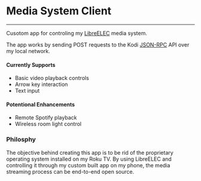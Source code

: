 # Media System Client
--- 

Cusotom app for controling my [LibreELEC](https://libreelec.tv/) media system.

The app works by sending POST requests to the Kodi [JSON-RPC](https://kodi.wiki/view/JSON-RPC_API/v10) API over my local network.

#### Currently Supports
- Basic video playback controls
- Arrow key interaction
- Text input

#### Potentional Enhancements
- Remote Spotify playback
- Wireless room light control

### Philosphy
The objective behind creating this app is to be rid of the proprietary operating system installed on my Roku TV. By using LibreELEC and controlling it through my custom built app on my phone, the media streaming process can be end-to-end open source.